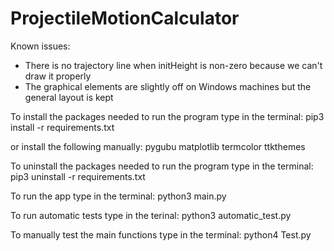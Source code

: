 # ProjectileMotionCalculator

Known issues:
- There is no trajectory line when initHeight is non-zero because we can't draw it properly
- The graphical elements are slightly off on Windows machines but the general layout is kept

To install the packages needed to run the program type in the terminal:
pip3 install -r requirements.txt

or install the following manually:
pygubu
matplotlib
termcolor
ttkthemes

To uninstall the packages needed to run the program type in the terminal:
pip3 uninstall -r requirements.txt

To run the app type in the terminal:
python3 main.py

To run automatic tests type in the terinal:
python3 automatic_test.py

To manually test the main functions type in the terminal:
python4 Test.py
